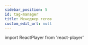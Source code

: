```yaml
---
sidebar_position: 5
id: tag-manager
title: Менеджер тегов
custom_edit_url: null
---
```

import ReactPlayer from 'react-player'

